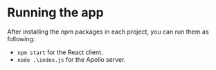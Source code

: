 # Running the app

After installing the npm packages in each project, you can run them as following:

- `npm start` for the React client.
- `node .\index.js` for the Apollo server.
